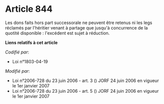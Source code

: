 # Article 844

Les dons faits hors part successorale ne peuvent être retenus ni les legs réclamés par l'héritier venant à partage que
jusqu'à concurrence de la quotité disponible : l'excédent est sujet à réduction.

**Liens relatifs à cet article**

_Codifié par_:

  - Loi n°1803-04-19

_Modifié par_:

  - Loi n°2006-728 du 23 juin 2006 - art. 3 () JORF 24 juin 2006 en vigueur le 1er janvier 2007
  - Loi n°2006-728 du 23 juin 2006 - art. 5 () JORF 24 juin 2006 en vigueur le 1er janvier 2007
